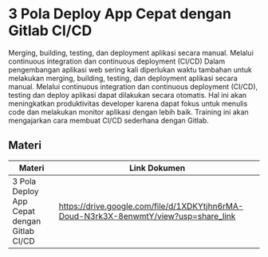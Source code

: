 # 3 Pola Deploy App Cepat dengan Gitlab CI/CD
Merging, building, testing, dan deployment aplikasi secara manual. Melalui continuous integration dan continuous deployment (CI/CD)
Dalam pengembangan aplikasi web sering kali diperlukan waktu tambahan untuk melakukan merging, building, testing, dan deployment aplikasi secara manual. Melalui continuous integration dan continuous deployment (CI/CD), testing dan deploy aplikasi dapat dilakukan secara otomatis. Hal ini akan meningkatkan produktivitas developer karena dapat fokus untuk menulis code dan melakukan monitor aplikasi dengan lebih baik. Training ini akan mengajarkan cara membuat CI/CD sederhana dengan Gitlab.

## Materi
| Materi | Link Dokumen |
| -------- | -----------|
| 3 Pola Deploy App Cepat dengan Gitlab CI/CD | https://drive.google.com/file/d/1XDKYtjhn6rMA-Doud-N3rk3X-8enwmtY/view?usp=share_link |
